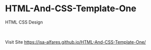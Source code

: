 # HTML-And-CSS-Template-One
HTML CSS Design
<br>
<br>
<br>

Visit Site     https://isa-alfares.github.io/HTML-And-CSS-Template-One/
